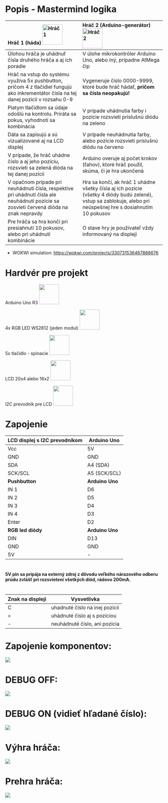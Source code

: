 # Popis - Mastermind logika
| Hráč 1 (háda) <img src="https://i.imgur.com/0raweRW.png" width="64" height="64" alt="Hráč 1"> | Hráč 2 (Arduino-generátor) <img src="https://www.makerspaces.com/wp-content/uploads/2017/08/381932-arduino-atmega-circuit-component-current-electric-.png" width="64" height="64" alt="Hráč 2"> |
|:-------------------------------------------------|:-------------------------------------------------|
| Úlohou hráča je uhádnuť čísla druhého hráča a aj ich poradie | V úlohe mikrokontróler Arduino Uno, alebo iný, prípadne AtMega čip |
| Hráč na vstup do systému využíva 5x pushbutton, pričom 4 z tlačidiel fungujú ako inkrementátor čísla na tej danej pozícii v rozsahu 0-9 | Vygeneruje číslo 0000-9999, ktoré bude hráč hádať, **pričom sa čísla neopakujú!** |
| Piatym tlačidlom sa údaje odošlú na kontrolu. Priráta sa pokus, vyhodnotí sa kombinácia | V prípade uhádnutia farby i pozície rozsvieti príslušnú diódu na zeleno |
| Dáta sa zapisujú a sú vizualizované aj na LCD displej | V prípade neuhádnutia farby, alebo pozície rozsvieti príslušnú diódu na červeno |
| V prípade, že hráč uhádne číslo a aj jeho pozíciu, rozsvieti sa zelená dióda na tej danej pozícii | Arduino overuje aj počet krokov (ťahov), ktoré hráč použil, skúma, či je hra ukončená |
| V opačnom prípade pri neuhádnutí čísla, respektíve pri uhádnutí čísla ale neuhádnutí pozície sa zosvieti červená dióda na znak nepravdy | Hra sa končí, ak hráč 1 uhádne všetky čísla aj ich pozície (všetky 4 diódy budú zelené), vstup sa zablokuje, alebo pri neúspešnej hre s dosiahnutím 10 pokusov |
| Pre hráča sa hra končí pri presiahnutí 10 pokusov, alebo pri uhádnutí kombinácie | O stave hry je používateľ vždy informovaný na displeji |

* WOKWI simulation: https://wokwi.com/projects/330731536467886676

# Hardvér pre projekt
Arduino Uno R3 <img src="https://s3-ap-northeast-1.amazonaws.com/switch-science-intl/contents/small/789_201602_102_tBuTiHx.jpg" width="64" height="64">

4x RGB LED WS2812 (jeden modul) <img src="https://rukminim1.flixcart.com/image/128/128/jen4vww0/learning-toy/y/c/n/ws2812-8-bit-stright-rgb-led-driver-for-flight-controller-original-imaf3ah6eymgyhpx.jpeg?q=70" width="64" height="64">

5x tlačidlo - spínacie <img src="https://http2.mlstatic.com/push-button-cuadrado-6x6x73mm-con-boton-redondo-D_NQ_NP_824716-MPE28317610646_102018-F.jpg" width="64" height="64">

LCD 20x4 alebo 16x2 <img src="https://e.allegroimg.com/s128/03e03d/70fb2d2a4ea2949c1b2f8c0154de" width="64" height="64">

I2C prevodník pre LCD <img src="https://5.allegroimg.com/s128/0323c6/28d4e43340b9ac50b03ae628e8a5" width="64" height="64">

# Zapojenie
|LCD displej s I2C prevodníkom|	Arduino Uno|
| ------------- | ------------- |
|Vcc	|5V|
|GND	|GND|
|SDA	|A4 (SDA)|
|SCK/SCL|	A5 (SCK/SCL)|
|**Pushbutton**|	**Arduino Uno**|
|IN 1	|D6|
|IN 2	|D5|
|IN 3	|D4|
|IN 4	|D3|
|Enter|	D2|
|**RGB led diódy**|	**Arduino Uno**|
|DIN	|D13|
|GND	|GND|
|5V	|-|
#
**5V pin sa pripája na externý zdroj z dôvodu veľkého nárazového odberu prúdu zvlášť pri rozsvietení všetkých diód, rádovo 200mA.**

# 
|Znak na displeji|	Vysvetlivka|
| ------------- | ------------- |
|C	|uhadnuté číslo na inej pozícii|
|=	|uhádnuté číslo aj s pozíciou|
|-	|neuhádnuté číslo, ani pozicia|

# Zapojenie komponentov:
<img src="https://i.imgur.com/t4Nglku.png" style="display: block; max-width: 100%; height: auto;">

# DEBUG OFF:
<img src="https://i.imgur.com/5y42VPk.jpg" style="display: block; max-width: 100%; height: auto;">

# DEBUG ON (vidieť hľadané číslo):
<img src="https://i.imgur.com/SkdVJsP.jpg" style="display: block; max-width: 100%; height: auto;">

# Výhra hráča:
<img src="https://i.imgur.com/8CBzzhB.jpg" style="display: block; max-width: 100%; height: auto;">

# Prehra hráča:
<img src="https://i.imgur.com/f8qZGTv.jpg" style="display: block; max-width: 100%; height: auto;">
